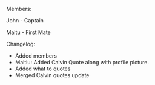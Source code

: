 Members:

John - Captain

Maitu - First Mate



Changelog:
 - Added members
 - Maitiu: Added Calvin Quote along with profile picture.
 - Added what to quotes
 - Merged Calvin quotes update
